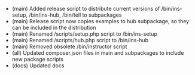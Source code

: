  - (main) Added release script to distribute current versions of /bin/ins-setup, /bin/ins-hub, /bin/tell to subpackages
 - (main) Release script now copies examples to hub subpackage, so they can be included in the distribution
 - (main) Renamed /scripts/setup.php script to /bin/ins-setup
 - (main) Renamed /scripts/hub.php script to /bin/ins-hub
 - (main) Removed obsolete /bin/instructor script
 - (all) Updated composer.json files in main and subpackages to include new package scripts
 - (docs) Updated docs
